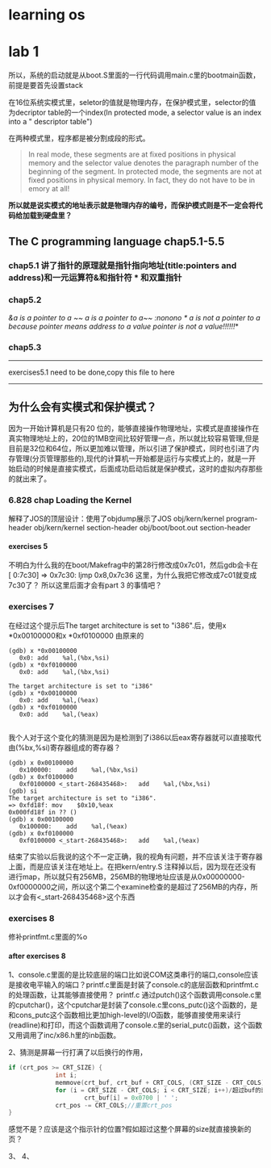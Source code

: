 # learning os
# lab 1
所以，系统的启动就是从boot.S里面的一行代码调用main.c里的bootmain函数，前提是要首先设置stack

在16位系统实模式里，seletor的值就是物理内存，在保护模式里，selector的值为decriptor table的一个index(In protected mode, a selector value is an index into a " descriptor table")

在两种模式里，程序都是被分割成段的形式。

> In real mode, these segments are at fixed positions in physical memory and the selector value denotes the paragraph number of the beginning of the segment. In protected mode, the segments are not at fixed positions in physical memory. In fact, they do not have to be in emory at all!
>
> [^https://pdos.csail.mit.edu/6.828/2018/readings/pcasm-book.pdf]: source by :chapter 1.2.7&1.2.8 

**所以就是说实模式的地址表示就是物理内存的编号，而保护模式则是不一定会将代码给加载到硬盘里？**

#### 
## The C programming language chap5.1-5.5
### chap5.1 讲了指针的原理就是指针指向地址(title:pointers and address)和一元运算符&和指针符 * 和双重指针  
### chap5.2 

**&a is a pointer to a  ~~* a is a pointer to a~~ :nonono * a is not a pointer to a because pointer means address to a value pointer is not a value!!!!!!**

### chap5.3  
****

exercises5.1 need to be done,copy this file to here 

***

## 为什么会有实模式和保护模式？
因为一开始计算机是只有20 位的，能够直接操作物理地址，实模式是直接操作在真实物理地址上的，20位的1MB空间比较好管理一点，所以就比较容易管理,但是目前是32位和64位，所以更加难以管理，所以引进了保护模式，同时也引进了内存管理(分页管理那些的),现代的计算机一开始都是运行与实模式上的，就是一开始启动的时候是直接实模式，后面成功启动后就是保护模式，这时的虚拟内存那些的就出来了。

### 6.828 chap  Loading the Kernel 
解释了JOS的顶层设计：使用了objdump展示了JOS obj/kern/kernel program-header 
					    obj/kern/kernel section-header
					    obj/boot/boot.out section-header


#### exercises 5
不明白为什么我的在boot/Makefrag中的第28行修改成0x7c01，然后gdb会卡在
[ 0:7c30] => 0x7c30:	ljmp   $0x8,$0x7c36
这里，为什么我把它修改成7c01就变成7c30了？
所以这里后面才会有part 3 的事情吧？

### exercises 7
在经过这个提示后The target architecture is set to "i386".后，使用x *0x00100000和x *0xf0100000 由原来的

```gdb
(gdb) x *0x00100000
   0x0:	add    %al,(%bx,%si)
(gdb) x *0xf0100000
   0x0:	add    %al,(%bx,%si)

The target architecture is set to "i386"
(gdb) x *0x00100000
   0x0:	add    %al,(%eax)
(gdb) x *0xf0100000
   0x0:	add    %al,(%eax)


```

我个人对于这个变化的猜测是因为是检测到了i386以后eax寄存器就可以直接取代由(%bx,%si)寄存器组成的寄存器？



```gdb
(gdb) x 0x00100000
   0x100000:	add    %al,(%bx,%si)
(gdb) x 0xf0100000
   0xf0100000 <_start-268435468>:	add    %al,(%bx,%si)
(gdb) si
The target architecture is set to "i386".
=> 0xfd18f:	mov    $0x10,%eax
0x000fd18f in ?? ()
(gdb) x 0x00100000
   0x100000:	add    %al,(%eax)
(gdb) x 0xf0100000
   0xf0100000 <_start-268435468>:	add    %al,(%eax)
```


结束了实验以后我说的这个不一定正确，我的视角有问题，并不应该关注于寄存器上面，而是应该关注在地址上。在把kern/entry.S 注释掉以后，因为现在还没有进行map，所以就只有256MB，256MB的物理地址应该是从0x00000000-0xf0000000之间，所以这个第二个examine检查的是超过了256MB的内存，所以才会有<_start-268435468>这个东西


### exercises 8
修补printfmt.c里面的%o

#### after exercises 8
1、console.c里面的是比较底层的端口比如说COM这类串行的端口,console应该是接收电平输入的端口？printf.c里面是封装了console.c的底层函数和printfmt.c的处理函数，让其能够直接使用？
printf.c 通过putch()这个函数调用console.c里的cputchar()，这个cputchar是封装了console.c里cons_putc()这个函数的，是和cons_putc这个函数相比更加high-level的I/O函数，能够直接使用来读行(readline)和打印，而这个函数调用了console.c里的serial_putc()函数，这个函数又用调用了inc/x86.h里的inb函数。

2、猜测是屏幕一行打满了以后换行的作用，

```C
if (crt_pos >= CRT_SIZE) {
             int i;
             memmove(crt_buf, crt_buf + CRT_COLS, (CRT_SIZE - CRT_COLS) * sizeof(uint16_t));//直接将buf移动到新的地方
             for (i = CRT_SIZE - CRT_COLS; i < CRT_SIZE; i++)/超过buf的部分把crt_buf置为0x700或者是' '?
                     crt_buf[i] = 0x0700 | ' ';
             crt_pos -= CRT_COLS;//重置crt_pos
}
```

感觉不是？应该是这个指示针的位置?假如超过这整个屏幕的size就直接换新的页？

3、
4、



